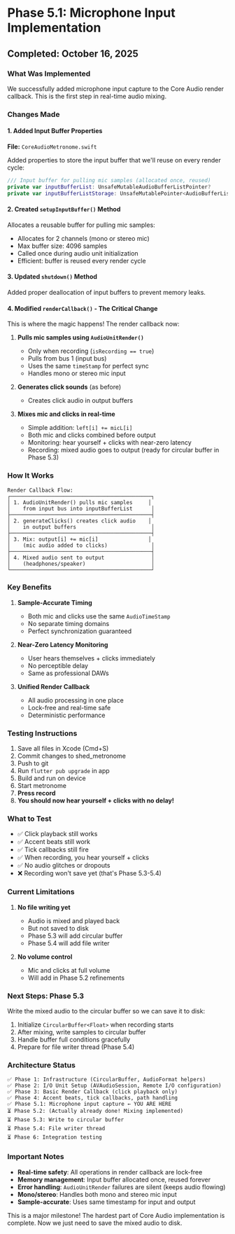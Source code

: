 # Phase 5.1: Microphone Input Implementation

## Completed: October 16, 2025

### What Was Implemented

We successfully added microphone input capture to the Core Audio render callback. This is the first step in real-time audio mixing.

### Changes Made

#### 1. Added Input Buffer Properties
**File:** `CoreAudioMetronome.swift`

Added properties to store the input buffer that we'll reuse on every render cycle:
```swift
/// Input buffer for pulling mic samples (allocated once, reused)
private var inputBufferList: UnsafeMutableAudioBufferListPointer?
private var inputBufferListStorage: UnsafeMutablePointer<AudioBufferList>?
```

#### 2. Created `setupInputBuffer()` Method
Allocates a reusable buffer for pulling mic samples:
- Allocates for 2 channels (mono or stereo mic)
- Max buffer size: 4096 samples
- Called once during audio unit initialization
- Efficient: buffer is reused every render cycle

#### 3. Updated `shutdown()` Method
Added proper deallocation of input buffers to prevent memory leaks.

#### 4. Modified `renderCallback()` - The Critical Change
This is where the magic happens! The render callback now:

1. **Pulls mic samples using `AudioUnitRender()`**
   - Only when recording (`isRecording == true`)
   - Pulls from bus 1 (input bus)
   - Uses the same `timeStamp` for perfect sync
   - Handles mono or stereo mic input

2. **Generates click sounds** (as before)
   - Creates click audio in output buffers

3. **Mixes mic and clicks in real-time**
   - Simple addition: `left[i] += micL[i]`
   - Both mic and clicks combined before output
   - Monitoring: hear yourself + clicks with near-zero latency
   - Recording: mixed audio goes to output (ready for circular buffer in Phase 5.3)

### How It Works

```
Render Callback Flow:
┌─────────────────────────────────────────────┐
│ 1. AudioUnitRender() pulls mic samples     │
│    from input bus into inputBufferList      │
├─────────────────────────────────────────────┤
│ 2. generateClicks() creates click audio    │
│    in output buffers                        │
├─────────────────────────────────────────────┤
│ 3. Mix: output[i] += mic[i]                │
│    (mic audio added to clicks)              │
├─────────────────────────────────────────────┤
│ 4. Mixed audio sent to output               │
│    (headphones/speaker)                     │
└─────────────────────────────────────────────┘
```

### Key Benefits

1. **Sample-Accurate Timing**
   - Both mic and clicks use the same `AudioTimeStamp`
   - No separate timing domains
   - Perfect synchronization guaranteed

2. **Near-Zero Latency Monitoring**
   - User hears themselves + clicks immediately
   - No perceptible delay
   - Same as professional DAWs

3. **Unified Render Callback**
   - All audio processing in one place
   - Lock-free and real-time safe
   - Deterministic performance

### Testing Instructions

1. Save all files in Xcode (Cmd+S)
2. Commit changes to shed_metronome
3. Push to git
4. Run `flutter pub upgrade` in app
5. Build and run on device
6. Start metronome
7. **Press record**
8. **You should now hear yourself + clicks with no delay!**

### What to Test

- ✅ Click playback still works
- ✅ Accent beats still work
- ✅ Tick callbacks still fire
- ✅ When recording, you hear yourself + clicks
- ✅ No audio glitches or dropouts
- ❌ Recording won't save yet (that's Phase 5.3-5.4)

### Current Limitations

1. **No file writing yet**
   - Audio is mixed and played back
   - But not saved to disk
   - Phase 5.3 will add circular buffer
   - Phase 5.4 will add file writer

2. **No volume control**
   - Mic and clicks at full volume
   - Will add in Phase 5.2 refinements

### Next Steps: Phase 5.3

Write the mixed audio to the circular buffer so we can save it to disk:

1. Initialize `CircularBuffer<Float>` when recording starts
2. After mixing, write samples to circular buffer
3. Handle buffer full conditions gracefully
4. Prepare for file writer thread (Phase 5.4)

### Architecture Status

```
✅ Phase 1: Infrastructure (CircularBuffer, AudioFormat helpers)
✅ Phase 2: I/O Unit Setup (AVAudioSession, Remote I/O configuration)
✅ Phase 3: Basic Render Callback (click playback only)
✅ Phase 4: Accent beats, tick callbacks, path handling
✅ Phase 5.1: Microphone input capture ← YOU ARE HERE
⏳ Phase 5.2: (Actually already done! Mixing implemented)
⏳ Phase 5.3: Write to circular buffer
⏳ Phase 5.4: File writer thread
⏳ Phase 6: Integration testing
```

### Important Notes

- **Real-time safety**: All operations in render callback are lock-free
- **Memory management**: Input buffer allocated once, reused forever
- **Error handling**: `AudioUnitRender` failures are silent (keeps audio flowing)
- **Mono/stereo**: Handles both mono and stereo mic input
- **Sample-accurate**: Uses same timestamp for input and output

This is a major milestone! The hardest part of Core Audio implementation is complete. Now we just need to save the mixed audio to disk.
